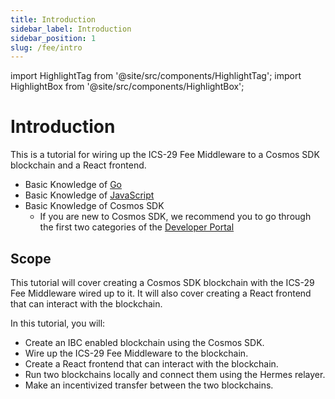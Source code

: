 ```yaml
---
title: Introduction
sidebar_label: Introduction
sidebar_position: 1
slug: /fee/intro
---
```


import HighlightTag from '@site/src/components/HighlightTag';
import HighlightBox from '@site/src/components/HighlightBox';

# Introduction

<HighlightTag type="ibc-go" version="v7"/> <HighlightTag type="cosmos-sdk" version="v0.47"/> <HighlightTag type="cosmjs"/> <HighlightTag type="guided-coding"/>

This is a tutorial for wiring up the ICS-29 Fee Middleware to a Cosmos SDK blockchain and a React frontend.

<HighlightBox type="prerequisite" title="Prerequisites">

- Basic Knowledge of [Go](https://golang.org/doc/tutorial/getting-started)
- Basic Knowledge of [JavaScript](https://developer.mozilla.org/en-US/docs/Web/JavaScript)
- Basic Knowledge of Cosmos SDK
    - If you are new to Cosmos SDK, we recommend you to go through the first two categories of the [Developer Portal](https://tutorials.cosmos.network/academy/1-what-is-cosmos/)

</HighlightBox>

## Scope

This tutorial will cover creating a Cosmos SDK blockchain with the ICS-29 Fee Middleware wired up to it. It will also cover creating a React frontend that can interact with the blockchain.

<HighlightBox type="learning" title="Learning Goals">

In this tutorial, you will:

- Create an IBC enabled blockchain using the Cosmos SDK.
- Wire up the ICS-29 Fee Middleware to the blockchain.
- Create a React frontend that can interact with the blockchain.
- Run two blockchains locally and connect them using the Hermes relayer.
- Make an incentivized transfer between the two blockchains.

</HighlightBox>
